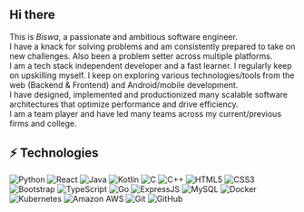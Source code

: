 ## Hi there
This is *Biswa*, a passionate and ambitious software engineer.<br>
I have a knack for solving problems and am consistently prepared to take on new challenges. Also been a problem setter across multiple platforms.<br>
I am a tech stack independent developer and a fast learner. I regularly keep on upskilling myself. I keep on exploring various technologies/tools from the web (Backend & Frontend) and Android/mobile development.<br>
I have designed, implemented and productionized many scalable software architectures that optimize performance and drive efficiency.<br>
I am a team player and have led many teams across my current/previous firms and college.<br>

## ⚡ Technologies
![Python](https://img.shields.io/badge/-Python-black?style=for-the-badge&logo=Python)
![React](https://img.shields.io/badge/-React-black?style=for-the-badge&logo=react)
![Java](https://img.shields.io/badge/-java-black?style=for-the-badge&logo=java)
![Kotlin](https://img.shields.io/badge/-kotlin-black?style=for-the-badge&logo=kotlin)
![C](https://img.shields.io/badge/C-black?style=for-the-badge&logo=c&logoColor=white)
![C++](https://img.shields.io/badge/-C++-black?style=for-the-badge&logo=c)
![HTML5](https://img.shields.io/badge/-HTML5-black?style=for-the-badge&logo=html5&logoColor=white)
![CSS3](https://img.shields.io/badge/-CSS3-black?style=for-the-badge&logo=css3)
![Bootstrap](https://img.shields.io/badge/-Bootstrap-black?style=for-the-badge&logo=bootstrap)
![TypeScript](https://img.shields.io/badge/-TypeScript-black?style=for-the-badge&logo=typescript)
![Go](https://img.shields.io/badge/-Go-black?style=for-the-badge&logo=go)
![ExpressJS](https://img.shields.io/badge/Express.js-404D59?style=for-the-badge)
![MySQL](https://img.shields.io/badge/-MySQL-black?style=for-the-badge&logo=mysql)
![Docker](https://img.shields.io/badge/-Docker-black?style=for-the-badge&logo=docker)
![Kubernetes](https://img.shields.io/badge/-Kubernetes-black?style=for-the-badge&logo=kubernetes)
![Amazon AWS](https://img.shields.io/badge/Amazon%20AWS-232F3E?style=for-the-badge&logo=amazon-aws)
![Git](https://img.shields.io/badge/-Git-black?style=for-the-badge&logo=git)
![GitHub](https://img.shields.io/badge/-GitHub-181717?style=for-the-badge&logo=github)
